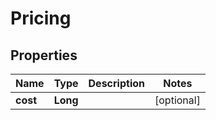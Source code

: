 

# Pricing

## Properties

Name | Type | Description | Notes
------------ | ------------- | ------------- | -------------
**cost** | **Long** |  |  [optional]




